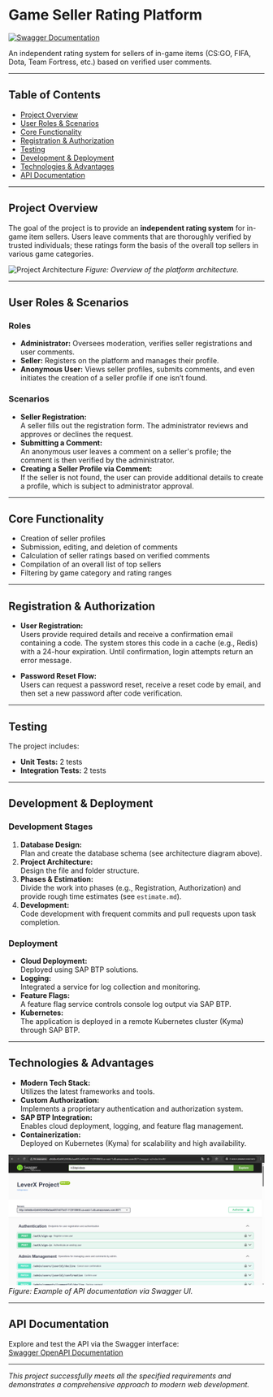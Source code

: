 # Game Seller Rating Platform

[![Swagger Documentation](https://img.shields.io/badge/Swagger-OpenAPI-blue)](http://a9ddbc42e84524508a5aa4057e075c07-1129108650.us-east-1.elb.amazonaws.com:8071/swagger-ui/index.html#/)

An independent rating system for sellers of in-game items (CS:GO, FIFA, Dota, Team Fortress, etc.) based on verified user comments.

---

## Table of Contents

- [Project Overview](#project-overview)
- [User Roles & Scenarios](#user-roles--scenarios)
- [Core Functionality](#core-functionality)
- [Registration & Authorization](#registration--authorization)
- [Testing](#testing)
- [Development & Deployment](#development--deployment)
- [Technologies & Advantages](#technologies--advantages)
- [API Documentation](#api-documentation)

---

## Project Overview

The goal of the project is to provide an **independent rating system** for in-game item sellers. Users leave comments that are thoroughly verified by trusted individuals; these ratings form the basis of the overall top sellers in various game categories.

![Project Architecture](docs/architecture.png)
*Figure: Overview of the platform architecture.*

---

## User Roles & Scenarios

### Roles
- **Administrator:** Oversees moderation, verifies seller registrations and user comments.
- **Seller:** Registers on the platform and manages their profile.
- **Anonymous User:** Views seller profiles, submits comments, and even initiates the creation of a seller profile if one isn’t found.

### Scenarios
- **Seller Registration:**  
  A seller fills out the registration form. The administrator reviews and approves or declines the request.
- **Submitting a Comment:**  
  An anonymous user leaves a comment on a seller's profile; the comment is then verified by the administrator.
- **Creating a Seller Profile via Comment:**  
  If the seller is not found, the user can provide additional details to create a profile, which is subject to administrator approval.

---

## Core Functionality

- Creation of seller profiles  
- Submission, editing, and deletion of comments  
- Calculation of seller ratings based on verified comments  
- Compilation of an overall list of top sellers  
- Filtering by game category and rating ranges

---

## Registration & Authorization

- **User Registration:**  
  Users provide required details and receive a confirmation email containing a code. The system stores this code in a cache (e.g., Redis) with a 24-hour expiration. Until confirmation, login attempts return an error message.
  
- **Password Reset Flow:**  
  Users can request a password reset, receive a reset code by email, and then set a new password after code verification.

---

## Testing

The project includes:
- **Unit Tests:** 2 tests  
- **Integration Tests:** 2 tests

---

## Development & Deployment

### Development Stages
1. **Database Design:**  
   Plan and create the database schema (see architecture diagram above).
2. **Project Architecture:**  
   Design the file and folder structure.
3. **Phases & Estimation:**  
   Divide the work into phases (e.g., Registration, Authorization) and provide rough time estimates (see `estimate.md`).
4. **Development:**  
   Code development with frequent commits and pull requests upon task completion.

### Deployment
- **Cloud Deployment:**  
  Deployed using SAP BTP solutions.
- **Logging:**  
  Integrated a service for log collection and monitoring.
- **Feature Flags:**  
  A feature flag service controls console log output via SAP BTP.
- **Kubernetes:**  
  The application is deployed in a remote Kubernetes cluster (Kyma) through SAP BTP.

---

## Technologies & Advantages

- **Modern Tech Stack:**  
  Utilizes the latest frameworks and tools.
- **Custom Authorization:**  
  Implements a proprietary authentication and authorization system.
- **SAP BTP Integration:**  
  Enables cloud deployment, logging, and feature flag management.
- **Containerization:**  
  Deployed on Kubernetes (Kyma) for scalability and high availability.

![Swagger UI Screenshot](docs/swagger-ui-screenshot.png)
*Figure: Example of API documentation via Swagger UI.*

---

## API Documentation

Explore and test the API via the Swagger interface:  
[Swagger OpenAPI Documentation](http://a9ddbc42e84524508a5aa4057e075c07-1129108650.us-east-1.elb.amazonaws.com:8071/swagger-ui/index.html#/)

---

*This project successfully meets all the specified requirements and demonstrates a comprehensive approach to modern web development.*
